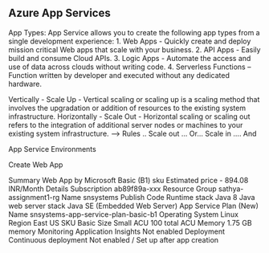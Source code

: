 ## Azure App Services

App Types:
	App Service allows you to create the following app types from a single development experience:
	1.	Web Apps - Quickly create and deploy mission critical Web apps that scale with your business.
	2.	API Apps - Easily build and consume Cloud APIs.
	3.	Logic Apps - Automate the access and use of data across clouds without writing code.
	4.	Serverless Functions – Function written by developer and executed without any dedicated hardware.


 Vertically - Scale Up
    - Vertical scaling or scaling up is a scaling method that involves the upgradation or addition of resources to the existing system infrastructure.
 Horizontally - Scale Out 
    - Horizontal scaling or scaling out refers to the integration of additional server nodes or machines to your existing system infrastructure. 
	--> Rules .. Scale out ... Or...
  				 Scale in .... And


App Service Environments



Create Web App

Summary
Web App
by Microsoft
Basic (B1) sku
Estimated price - 894.08 INR/Month
Details
Subscription
ab89f89a-xxx
Resource Group
sathya-assignment1-rg
Name
snsystems
Publish
Code
Runtime stack
Java 8
Java web server stack
Java SE (Embedded Web Server)
App Service Plan (New)
Name
snsystems-app-service-plan-basic-b1
Operating System
Linux
Region
East US
SKU
Basic
Size
Small
ACU
100 total ACU
Memory
1.75 GB memory
Monitoring
Application Insights
Not enabled
Deployment
Continuous deployment
Not enabled / Set up after app creation



